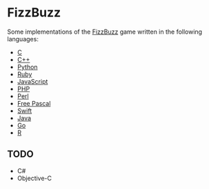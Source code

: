 FizzBuzz
========

Some implementations of the [FizzBuzz](https://en.wikipedia.org/wiki/Fizz_buzz) game written in the following languages:

* [C](https://en.wikipedia.org/wiki/C_(programming_language))
* [C++](https://en.wikipedia.org/wiki/C%2B%2B)
* [Python](https://www.python.org/)
* [Ruby](https://www.ruby-lang.org/en/)
* [JavaScript](https://en.wikipedia.org/wiki/JavaScript)
* [PHP](http://php.net/)
* [Perl](https://www.perl.org/)
* [Free Pascal](http://www.freepascal.org/)
* [Swift](https://developer.apple.com/swift/)
* [Java](https://www.java.com/en/)
* [Go](https://golang.org/)
* [R](https://www.r-project.org/)

## TODO
* C#
* Objective-C
